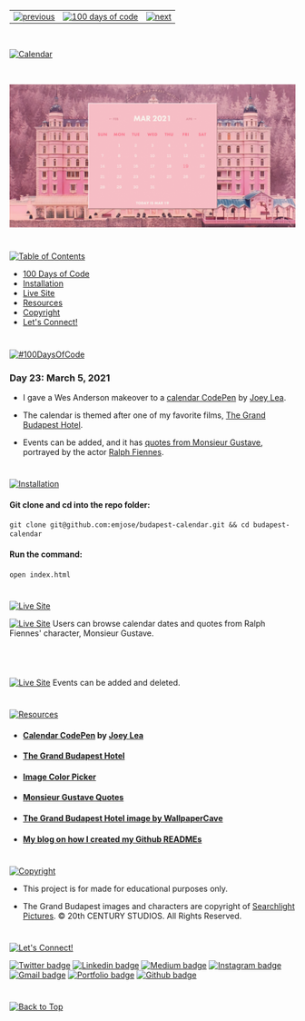 <p id="header"><p>

<table><tr>
<td> <a href="https://github.com/emjose/toast-notifications/#header"><img src="https://res.cloudinary.com/dn1e07eul/image/upload/v1659330996/Readme%20Headers/header-left_ctkix5.png" alt="previous" style="width: 200px;"/></a> </td>
<td> <a href="https://github.com/emjose/one-hundred/#header"><img src="https://res.cloudinary.com/dn1e07eul/image/upload/v1659330606/Readme%20Headers/header-center_bkbdbt.png" alt="100 days of code" style="width: 580px;"/></a> </td>
<td> <a href="https://github.com/emjose/mousetrail-particle1/#header"><img src="https://res.cloudinary.com/dn1e07eul/image/upload/v1659330646/Readme%20Headers/header-right_eftaz9.png" alt="next" style="width: 200px;"/></a> </td>
</tr></table>

<br>

<p id="project-title"><p>

<a href=#table-of-contents>![Calendar](https://res.cloudinary.com/dn1e07eul/image/upload/v1659385855/Readme%20Headers/inter-023-calendar_felfu6.png)</a>

<br>

<a href="https://emjose.github.io/budapest-calendar/">![Calendar](Assets/preview-023-calendar.png)</a>

#

<p id="table-of-contents"><p>

<a href=#table-of-contents>![Table of Contents](https://res.cloudinary.com/dn1e07eul/image/upload/v1659241355/Readme%20Headers/inter-toc_euxbbw.png)</a>

-   [100 Days of Code](#100days)
-   [Installation](#installation)
-   [Live Site](#live-site)
-   [Resources](#resources)
-   [Copyright](#copyright)
-   [Let's Connect!](#lets-connect)

#

<p id="100days"><p>

<a href=#100days>![#100DaysOfCode](https://res.cloudinary.com/dn1e07eul/image/upload/v1659389776/Readme%20Headers/inter-100hash_kjpgmt.png)</a>

### Day 23: March 5, 2021

-   I gave a Wes Anderson makeover to a <a href="https://codepen.io/ovdojoey/pen/GqRxYQ">calendar CodePen</a> by <a href="https://joeylea.com/">Joey Lea</a>.

-   The calendar is themed after one of my favorite films, <a href="https://www.searchlightpictures.com/thegrandbudapesthotel/">The Grand Budapest Hotel</a>.

-   Events can be added, and it has <a href="https://www.imdb.com/title/tt2278388/characters/nm0000146">quotes from Monsieur Gustave</a>, portrayed by the actor <a href="https://www.imdb.com/name/nm0000146/">Ralph Fiennes</a>.

#

<p id="installation"><p>

<a href=#installation>![Installation](https://res.cloudinary.com/dn1e07eul/image/upload/v1659389842/Readme%20Headers/inter-installation_j9ixlq.png)</a>

#### Git clone and cd into the repo folder:

```console
git clone git@github.com:emjose/budapest-calendar.git && cd budapest-calendar
```

#### Run the command:

```console
open index.html
```

#

<p id="live-site"><p>

<a href="https://emjose.github.io/budapest-calendar/">![Live Site](https://res.cloudinary.com/dn1e07eul/image/upload/v1659389947/Readme%20Headers/inter-live-site_ngkqcf.png)</a>

<a href="https://emjose.github.io/budapest-calendar/">![Live Site](Assets/023-budapest-a.gif)</a>
Users can browse calendar dates and quotes from Ralph Fiennes' character, Monsieur Gustave.

#

<br>

<a href="https://emjose.github.io/budapest-calendar/">![Live Site](Assets/023-budapest-b.gif)</a>
Events can be added and deleted.

#

<p id="resources"><p>

<a href=#resources>![Resources](https://res.cloudinary.com/dn1e07eul/image/upload/v1659314247/Readme%20Headers/inter-resources_ncevbw.png)</a>

-   #### [Calendar CodePen](https://codepen.io/ovdojoey/pen/GqRxYQ) by [Joey Lea](https://joeylea.com/)
-   #### [The Grand Budapest Hotel](https://www.searchlightpictures.com/thegrandbudapesthotel/)
-   #### [Image Color Picker](https://imagecolorpicker.com/en)

-   #### [Monsieur Gustave Quotes](https://www.imdb.com/title/tt2278388/characters/nm0000146)

-   #### [The Grand Budapest Hotel image by WallpaperCave](https://wallpapercave.com/the-grand-budapest-hotel-wallpapers)

-   #### [My blog on how I created my Github READMEs](https://emmanueljose.medium.com/readme-a-makeover-story-b9c7be37a6de?sk=7ae6623d365409d875753e4604e42ffd)

#

<p id="copyright"><p>

<a href=#copyright>![Copyright](https://res.cloudinary.com/dn1e07eul/image/upload/v1659391383/Readme%20Headers/inter-copyright_ax53yz.png)</a>

-   This project is for made for educational purposes only.

-   The Grand Budapest images and characters are copyright of <a href="https://www.searchlightpictures.com/">Searchlight Pictures</a>. © 20th CENTURY STUDIOS. All Rights Reserved.

#

<p id="lets-connect"><p>

<a href=#lets-connect>![Let's Connect!](https://res.cloudinary.com/dn1e07eul/image/upload/v1659314257/Readme%20Headers/inter-lets-connect_bv3kcd.png)</a>

<p><a href="https://twitter.com/Emmanuel_Labor"><img src="https://img.shields.io/badge/twitter-%231DA1F2.svg?&style=for-the-badge&logo=twitter&logoColor=white" height=30 width=90 alt="Twitter badge"></a> <a href="https://www.linkedin.com/in/emmanuelpjose/"><img src="https://img.shields.io/badge/linkedin-%230064e7.svg?&style=for-the-badge&logo=linkedin&logoColor=white" height=30 width=90 alt="Linkedin badge"></a> <a href="https://emmanueljose.medium.com/"><img src="https://img.shields.io/badge/medium-%238700f5.svg?&style=for-the-badge&logo=medium&logoColor=white" height=30 width=90 alt="Medium badge"></a> <a href="https://www.instagram.com/emmanuel_jose/"><img src="https://img.shields.io/badge/instagram-%23ff0077.svg?&style=for-the-badge&logo=instagram&logoColor=white" height=30 width=90 alt="Instagram badge"></a> <a href="mailto:emjose@gmail.com"><img src="https://img.shields.io/badge/gmail-%23fd1745.svg?&style=for-the-badge&logo=gmail&logoColor=white" height=30 width=90 alt="Gmail badge"></a> <a href="https://www.emmanuel-jose.com/"><img src="https://img.shields.io/badge/portfolio-%23FF0000.svg?&style=for-the-badge&logoColor=white" height=30 width=90 alt="Portfolio badge"></a> <a href="https://github.com/emjose"><img src="https://img.shields.io/badge/github-%23ff8e44.svg?&style=for-the-badge&logo=github&logoColor=white" height=30 width=90 alt="Github badge"></a></p>

#

<a href=#header>![Back to Top](https://res.cloudinary.com/dn1e07eul/image/upload/v1659314281/Readme%20Headers/inter-congrats_m4p3ck.png)</a>
